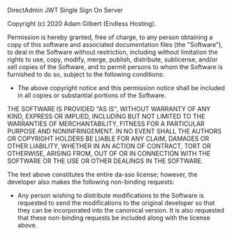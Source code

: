 DirectAdmin JWT Single Sign On Server

Copyright (c) 2020 Adam Gilbert (Endless Hosting).

Permission is hereby granted, free of charge, to any person obtaining a copy of this software and associated documentation files (the "Software"), to deal in the Software without restriction, including without limitation the rights to use, copy, modify, merge, publish, distribute, sublicense, and/or sell copies of the Software, and to permit persons to whom the Software is furnished to do so, subject to the following conditions:

   * The above copyright notice and this permission notice shall be included in all copies or substantial portions of the Software.

THE SOFTWARE IS PROVIDED "AS IS", WITHOUT WARRANTY OF ANY KIND, EXPRESS OR IMPLIED, INCLUDING BUT NOT LIMITED TO THE WARRANTIES OF MERCHANTABILITY, FITNESS FOR A PARTICULAR PURPOSE AND NONINFRINGEMENT.
IN NO EVENT SHALL THE AUTHORS OR COPYRIGHT HOLDERS BE LIABLE FOR ANY CLAIM, DAMAGES OR OTHER LIABILITY, WHETHER IN AN ACTION OF CONTRACT, TORT OR OTHERWISE, ARISING FROM, OUT OF OR IN CONNECTION WITH THE SOFTWARE OR THE USE OR OTHER DEALINGS IN THE SOFTWARE.

The text above constitutes the entire da-sso license; however, the developer also makes the following non-binding requests:

   * Any person wishing to distribute modifications to the Software is requested to send the modifications to the original developer so that they can be incorporated into the canonical version. It is also requested that these non-binding requests be included along with the license above.

